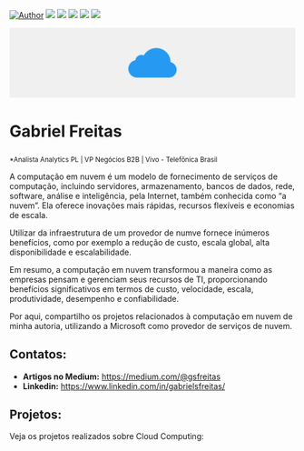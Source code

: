 [![Author](https://img.shields.io/badge/author-Gabriel_Freitas-purple.svg)](https://www.linkedin.com/in/gabrielsfreitas/) [![](https://img.shields.io/badge/python-3.7+-blue.svg)](https://www.python.org/downloads/) [![](https://img.shields.io/badge/Microsoft-Power_BI-yellow.svg)](https://powerbi.microsoft.com/pt-br/downloads/) [![](https://img.shields.io/badge/Oracle-SQL-orange.svg)](https://www.mysql.com/downloads/) [![](https://img.shields.io/badge/Apache-Spark-green.svg)]([https://powerbi.microsoft.com/pt-br/downloads/](https://spark.apache.org/)) [![](https://img.shields.io/badge/Mongo-DB-blue.svg)](https://www.mongodb.com/)

<p align="center">
  <img src="banner.png" >
</p>

# Gabriel Freitas
<sub>*Analista Analytics PL | VP Negócios B2B | Vivo - Telefônica Brasil</sub>

A computação em nuvem é um modelo de fornecimento de serviços de computação, incluindo servidores, armazenamento, bancos de dados, rede, software, análise e inteligência, pela Internet, também conhecida como “a nuvem”. Ela oferece inovações mais rápidas, recursos flexíveis e economias de escala.

Utilizar da infraestrutura de um provedor de numve fornece inúmeros benefícios, como por exemplo a redução de custo, escala global, alta disponibilidade e escalabilidade.

Em resumo, a computação em nuvem transformou a maneira como as empresas pensam e gerenciam seus recursos de TI, proporcionando benefícios significativos em termos de custo, velocidade, escala, produtividade, desempenho e confiabilidade.

Por aqui, compartilho os projetos relacionados à computação em nuvem de minha autoria, utilizando a Microsoft como provedor de serviços de nuvem.

## Contatos:
* **Artigos no Medium:** https://medium.com/@gsfreitas
* **Linkedin:** https://www.linkedin.com/in/gabrielsfreitas/

## Projetos:
Veja os projetos realizados sobre Cloud Computing:
